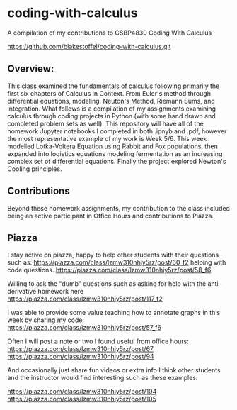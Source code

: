 # coding-with-calculus
A compilation of my contributions to CSBP4830 Coding With Calculus 

https://github.com/blakestoffel/coding-with-calculus.git

## Overview:

This class examined the fundamentals of calculus following primarily the first six chapters of Calculus in Context. From Euler's method through differential equations, modeling, Neuton's Method, Riemann Sums, and integration. What follows is a compilation of my assignments examining calculus through coding projects in Python (with some hand drawn and completed problem sets as well). This repository will have all of the homework Jupyter notebooks I completed in both .ipnyb and .pdf, however the most representative example of my work is Week 5/6. This week modelled Lotka-Voltera Equation using Rabbit and Fox populations, then expanded into logistics equations modeling fermentation as an increasing complex set of differential equations. Finally the project explored Newton's Cooling principles. 


## Contributions

Beyond these homework assignments, my contribution to the class included being an active participant in Office Hours and contributions to Piazza. 

## Piazza 

I stay active on piazza, happy to help other students with their questions such as:
https://piazza.com/class/lzmw310nhiy5rz/post/60_f2 helping with code questions. 
https://piazza.com/class/lzmw310nhiy5rz/post/58_f6

Willing to ask the "dumb" questions such as asking for help with the anti-derivative homework here https://piazza.com/class/lzmw310nhiy5rz/post/117_f2

I was able to provide some value teaching how to annotate graphs in this week by sharing my code:
https://piazza.com/class/lzmw310nhiy5rz/post/57_f6

Often I will post a note or two I found useful from office hours:
https://piazza.com/class/lzmw310nhiy5rz/post/67
https://piazza.com/class/lzmw310nhiy5rz/post/94


And occasionally just share fun videos or extra info I think other students and the instructor would find interesting such as these examples:

https://piazza.com/class/lzmw310nhiy5rz/post/104
https://piazza.com/class/lzmw310nhiy5rz/post/105

